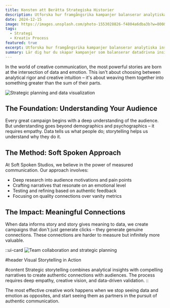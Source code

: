 ```yaml
---
title: Konsten att Berätta Strategiska Historier
description: Utforska hur framgångsrika kampanjer balanserar analytiska insikter med övertygande berättelser för att skapa meningsfulla kopplingar med publiken.
date: 2024-12-15
image: https://images.unsplash.com/photo-1553028826-f4804a6dba3b?w=800&h=600&fit=crop&crop=center
tags:
  - Strategi
  - Kreativ Process
featured: true
excerpt: Utforska hur framgångsrika kampanjer balanserar analytiska insikter med övertygande berättelser för att skapa meningsfulla kopplingar. En djupgående titt på metodiken bakom effektiv kreativ strategi.
summary: Lär dig hur du skapar kampanjer som balanserar datadrivna insikter med känslomässigt berättande för att bygga autentiska förbindelser med din publik.
---
```


In the world of creative communication, the most powerful stories are born at the intersection of data and emotion. This isn't about choosing between analytical rigor and creative intuition – it's about weaving them together into something greater than the sum of their parts.

![Strategic planning and data visualization](https://images.unsplash.com/photo-1460925895917-afdab827c52f?w=800&h=400&fit=crop&crop=center)

## The Foundation: Understanding Your Audience

Every great campaign begins with a deep understanding of the audience. But understanding goes beyond demographics and psychographics – it requires empathy. Data tells us what people do; storytelling helps us understand why they do it.

## The Method: Soft Spoken Approach

At Soft Spoken Studios, we believe in the power of measured communication. Our approach involves:

- Deep research into audience motivations and pain points
- Crafting narratives that resonate on an emotional level
- Testing and refining based on authentic feedback
- Focusing on quality connections over vanity metrics

## The Impact: Meaningful Connections

When data informs story and story gives meaning to data, we create campaigns that don't just generate clicks – they generate genuine connections. These connections are harder to measure but infinitely more valuable.

::ui-card
![Team collaboration and strategic planning](https://images.unsplash.com/photo-1552664730-d307ca884978?w=800&h=300&fit=crop&crop=center)

#header
Visual Storytelling in Action

#content
Strategic storytelling combines analytical insights with compelling narratives to create authentic connections with audiences. The process requires deep empathy, creative vision, and data-driven validation.
::

The most effective creative work happens when we stop seeing data and emotion as opposites, and start seeing them as partners in the pursuit of authentic communication.